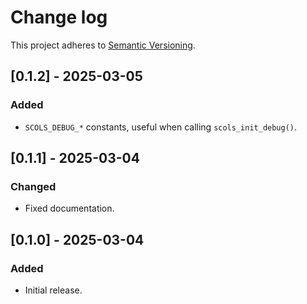 # Change log

This project adheres to [Semantic Versioning](https://semver.org/spec/v2.0.0.html).

## [0.1.2] - 2025-03-05

### Added

- `SCOLS_DEBUG_*` constants, useful when calling `scols_init_debug()`.

## [0.1.1] - 2025-03-04

### Changed

- Fixed documentation.

## [0.1.0] - 2025-03-04

### Added

- Initial release.
